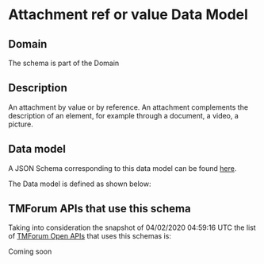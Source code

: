 # Attachment ref or value Data Model

## Domain

The  schema is part of the  Domain

## Description

An attachment by value or by reference. An attachment complements the description of an element, for example through a document, a video, a picture.

## Data model

A JSON Schema corresponding to this data model can be found
[here](https://github.com/tmforum-rand/schemas/blob/candidates/Common/AttachmentRefOrValue.schema.json).

The Data model is defined as shown below:





## TMForum APIs that use this schema

Taking into consideration the snapshot of 04/02/2020 04:59:16 UTC the list of [TMForum Open APIs](https://www.tmforum.org/open-apis/) that uses this schemas is:

Coming soon